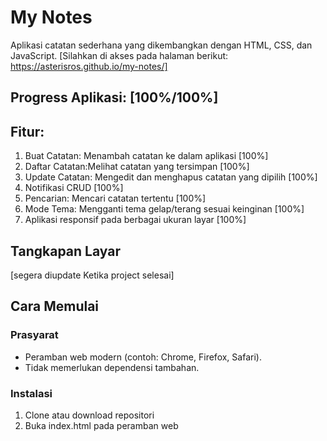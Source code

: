 # My Notes

Aplikasi catatan sederhana yang dikembangkan dengan HTML, CSS, dan JavaScript. [Silahkan di akses pada halaman berikut: https://asterisros.github.io/my-notes/]

## Progress Aplikasi: [100%/100%]

## Fitur:

1. Buat Catatan: Menambah catatan ke dalam aplikasi [100%]
2. Daftar Catatan:Melihat catatan yang tersimpan [100%]
3. Update Catatan: Mengedit dan menghapus catatan yang dipilih [100%]
4. Notifikasi CRUD [100%]
5. Pencarian: Mencari catatan tertentu [100%]
6. Mode Tema: Mengganti tema gelap/terang sesuai keinginan [100%]
7. Aplikasi responsif pada berbagai ukuran layar [100%]

## Tangkapan Layar

[segera diupdate Ketika project selesai]

## Cara Memulai

### Prasyarat

- Peramban web modern (contoh: Chrome, Firefox, Safari).
- Tidak memerlukan dependensi tambahan.

### Instalasi

1. Clone atau download repositori
2. Buka index.html pada peramban web

